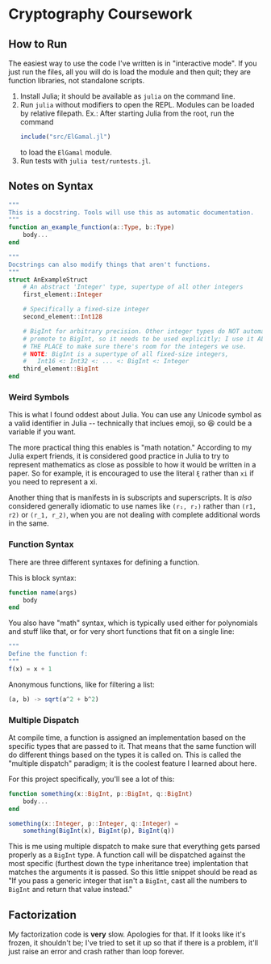 # Cryptography Coursework

## How to Run

The easiest way to use the code I've written is in "interactive mode". If you
just run the files, all you will do is load the module and then quit; they are
function libraries, not standalone scripts.

1. Install Julia; it should be available as `julia` on the command line.
2. Run `julia` without modifiers to open the REPL. Modules can be loaded by
   relative filepath. Ex.: After starting Julia from the root, run the command
   ```jl
   include("src/ElGamal.jl")
   ```
   to load the `ElGamal` module.
3. Run tests with `julia test/runtests.jl`.

## Notes on Syntax

```jl
"""
This is a docstring. Tools will use this as automatic documentation.
"""
function an_example_function(a::Type, b::Type)
    body...
end

"""
Docstrings can also modify things that aren't functions.
"""
struct AnExampleStruct
    # An abstract 'Integer' type, supertype of all other integers
    first_element::Integer

    # Specifically a fixed-size integer
    second_element::Int128

    # BigInt for arbitrary precision. Other integer types do NOT automatically
    # promote to BigInt, so it needs to be used explicitly; I use it ALL OVER
    # THE PLACE to make sure there's room for the integers we use.
    # NOTE: BigInt is a supertype of all fixed-size integers,
    #   Int16 <: Int32 <: ... <: BigInt <: Integer
    third_element::BigInt
end
```

### Weird Symbols

This is what I found oddest about Julia. You can use any Unicode symbol as a
valid identifier in Julia -- technically that inclues emoji, so 😆 could be a
variable if you want.

The more practical thing this enables is "math notation." According to my Julia
expert friends, it is considered good practice in Julia to try to represent
mathematics as close as possible to how it would be written in a paper. So for
example, it is encouraged to use the literal `ξ` rather than `xi` if you need to
represent a xi.

Another thing that is manifests in is subscripts and superscripts. It is _also_
considered generally idiomatic to use names like `(r₁, r₂)` rather than
`(r1, r2)` or `(r_1, r_2)`, when you are not dealing with complete additional
words in the same.

### Function Syntax

There are three different syntaxes for defining a function.

This is block syntax:
```jl
function name(args)
    body
end
```

You also have "math" syntax, which is typically used either for polynomials and
stuff like that, or for very short functions that fit on a single line:
```jl
"""
Define the function f:
"""
f(x) = x + 1
```

Anonymous functions, like for filtering a list:
```jl
(a, b) -> sqrt(a^2 + b^2)
```

### Multiple Dispatch

At compile time, a function is assigned an implementation based on the specific
types that are passed to it. That means that the same function will do
different things based on the types it is called on. This is called the
"multiple dispatch" paradigm; it is the coolest feature I learned about here.

For this project specifically, you'll see a lot of this:
```jl
function something(x::BigInt, p::BigInt, q::BigInt)
    body...
end

something(x::Integer, p::Integer, q::Integer) =
    something(BigInt(x), BigInt(p), BigInt(q))
```

This is me using multiple dispatch to make sure that everything gets parsed
properly as a `BigInt` type. A function call will be dispatched against the
most specific (furthest down the type inheritance tree) implentation that
matches the arguments it is passed. So this little snippet should be read as
"If you pass a generic integer that isn't a `BigInt`, cast all the numbers to
`BigInt` and return that value instead."

## Factorization

My factorization code is **very** slow. Apologies for that. If it looks like
it's frozen, it shouldn't be; I've tried to set it up so that if there is a
problem, it'll just raise an error and crash rather than loop forever.
